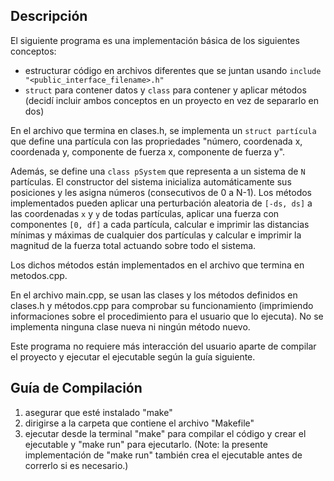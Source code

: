 Descripción
---
El siguiente programa es una implementación básica de los siguientes conceptos:
- estructurar código en archivos diferentes que se juntan usando `include "<public_interface_filename>.h"`
- `struct` para contener datos y `class` para contener y aplicar métodos (decidí incluir ambos conceptos en un proyecto en vez de separarlo en dos)

En el archivo que termina en clases.h, se implementa un `struct partícula` que define una partícula con las propriedades "número, coordenada x, coordenada y, componente de fuerza x, componente de fuerza y".

Además, se define una `class pSystem` que representa a un sistema de `N` partículas. El constructor del sistema inicializa automáticamente sus posiciones y les asigna números (consecutivos de 0 a N-1). Los métodos implementados pueden aplicar una perturbación aleatoria de `[-ds, ds]` a las coordenadas `x` y `y` de todas partículas, aplicar una fuerza con componentes `[0, df]` a cada partícula, calcular e imprimir las distancias mínimas y máximas de cualquier dos partículas y calcular e imprimir la magnitud de la fuerza total actuando sobre todo el sistema.

Los dichos métodos están implementados en el archivo que termina en metodos.cpp.

En el archivo main.cpp, se usan las clases y los métodos definidos en clases.h y métodos.cpp para comprobar su funcionamiento (imprimiendo informaciones sobre el procedimiento para el usuario que lo ejecuta). No se implementa ninguna clase nueva ni ningún método nuevo.

Este programa no requiere más interacción del usuario aparte de compilar el proyecto y ejecutar el ejecutable según la guía siguiente.

Guía de Compilación
---
1. asegurar que esté instalado "make"
2. dirigirse a la carpeta que contiene el archivo "Makefile"
3. ejecutar desde la terminal "make" para compilar el código y crear el ejecutable y "make run" para ejecutarlo. (Note: la presente implementación de "make run" también crea el ejecutable antes de correrlo si es necesario.)
